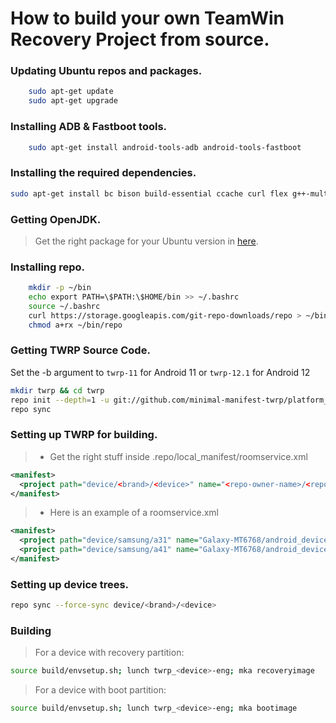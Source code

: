 # How to build your own TeamWin Recovery Project from source.

### Updating Ubuntu repos and packages.
```sh
	sudo apt-get update
	sudo apt-get upgrade
```

### Installing ADB & Fastboot tools.
```sh
	sudo apt-get install android-tools-adb android-tools-fastboot
```

### Installing the required dependencies.
```sh
sudo apt-get install bc bison build-essential ccache curl flex g++-multilib gcc-multilib git gnupg gperf imagemagick lib32ncurses5-dev lib32readline-dev lib32z1-dev liblz4-tool libncurses5 libncurses5-dev libsdl1.2-dev libssl-dev libxml2 libxml2-utils lzop pngcrush rsync schedtool squashfs-tools xsltproc zip zlib1g-dev
```

### Getting OpenJDK.
> Get the right package for your Ubuntu version in [here](https://packages.ubuntu.com/source/openjdk-lts).
### Installing repo.
```sh
	mkdir -p ~/bin
	echo export PATH=\$PATH:\$HOME/bin >> ~/.bashrc
	source ~/.bashrc
	curl https://storage.googleapis.com/git-repo-downloads/repo > ~/bin/repo
	chmod a+rx ~/bin/repo
```

### Getting TWRP Source Code.
Set the -b argument to ``twrp-11`` for Android 11 or ``twrp-12.1`` for Android 12
```sh
mkdir twrp && cd twrp
repo init --depth=1 -u git://github.com/minimal-manifest-twrp/platform_manifest_twrp_aosp.git -b twrp-11
repo sync
```

### Setting up TWRP for building.
> - Get the right stuff inside .repo/local_manifest/roomservice.xml
```xml
<manifest>
  <project path="device/<brand>/<device>" name="<repo-owner-name>/<repo-name>" remote="github" revision="<branch>"/>
</manifest>
```

> - Here is an example of a roomservice.xml
```xml
<manifest>
  <project path="device/samsung/a31" name="Galaxy-MT6768/android_device_samsung_a31nsxx" remote="github" revision="android-11"/>
  <project path="device/samsung/a41" name="Galaxy-MT6768/android_device_samsung_a41xx" remote="github" revision="android-11"/>
</manifest>

```
### Setting up device trees.
```sh
repo sync --force-sync device/<brand>/<device>
```

### Building
> For a device with recovery partition:
```sh
source build/envsetup.sh; lunch twrp_<device>-eng; mka recoveryimage
```
> For a device with boot partition:
```sh
source build/envsetup.sh; lunch twrp_<device>-eng; mka bootimage
```
